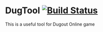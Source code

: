 DugTool
[![Build Status](https://travis-ci.org/silviu-burcea/DugTool.png?branch=v1.6.5)](https://travis-ci.org/silviu-burcea/DugTool)
=======

This is a useful tool for Dugout Online game
